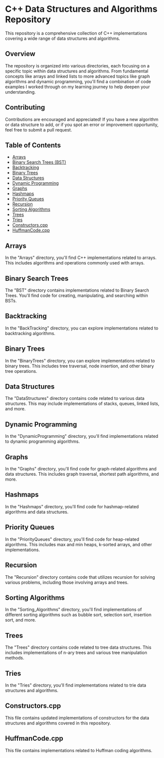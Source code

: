 # C++ Data Structures and Algorithms Repository

 This repository is a comprehensive collection of C++ implementations covering a wide range of data structures and algorithms.

## Overview

The repository is organized into various directories, each focusing on a specific topic within data structures and algorithms. From fundamental concepts like arrays and linked lists to more advanced topics like graph algorithms and dynamic programming, you'll find a combination of code examples I worked through on my learning journey to help deepen your understanding.

## Contributing

Contributions are encouraged and appreciated! If you have a new algorithm or data structure to add, or if you spot an error or improvement opportunity, feel free to submit a pull request.

## Table of Contents

- [Arrays](#Arrays)
- [Binary Search Trees (BST)](#BST)
- [Backtracking](#BackTracking)
- [Binary Trees](#binary-trees)
- [Data Structures](#data-structures)
- [Dynamic Programming](#dynamic-programming)
- [Graphs](#graphs)
- [Hashmaps](#hashmaps)
- [Priority Queues](#priority-queues)
- [Recursion](#recursion)
- [Sorting Algorithms](#sorting-algorithms)
- [Trees](#trees)
- [Tries](#tries)
- [Constructors.cpp](#constructorscpp)
- [HuffmanCode.cpp](#huffmancodecpp)

## Arrays

In the "Arrays" directory, you'll find C++ implementations related to arrays. This includes algorithms and operations commonly used with arrays.

## Binary Search Trees

The "BST" directory contains implementations related to Binary Search Trees. You'll find code for creating, manipulating, and searching within BSTs.

## Backtracking

In the "BackTracking" directory, you can explore implementations related to backtracking algorithms.

## Binary Trees

In the "BinaryTrees" directory, you can explore implementations related to binary trees. This includes tree traversal, node insertion, and other binary tree operations.

## Data Structures

The "DataStructures" directory contains code related to various data structures. This may include implementations of stacks, queues, linked lists, and more.

## Dynamic Programming

In the "DynamicProgramming" directory, you'll find implementations related to dynamic programming algorithms.

## Graphs

In the "Graphs" directory, you'll find code for graph-related algorithms and data structures. This includes graph traversal, shortest path algorithms, and more.

## Hashmaps

In the "Hashmaps" directory, you'll find code for hashmap-related algorithms and data structures.

## Priority Queues

In the "PriorityQueues" directory, you'll find code for heap-related algorithms. This includes max and min heaps, k-sorted arrays, and other implementations.

## Recursion

The "Recursion" directory contains code that utilizes recursion for solving various problems, including those involving arrays and trees.

## Sorting Algorithms

In the "Sorting_Algorithms" directory, you'll find implementations of different sorting algorithms such as bubble sort, selection sort, insertion sort, and more.

## Trees

The "Trees" directory contains code related to tree data structures. This includes implementations of n-ary trees and various tree manipulation methods.

## Tries

In the "Tries" directory, you'll find implementations related to trie data structures and algorithms.

## Constructors.cpp

This file contains updated implementations of constructors for the data structures and algorithms covered in this repository.

## HuffmanCode.cpp

This file contains implementations related to Huffman coding algorithms.
